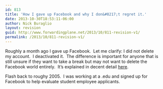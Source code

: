 ```yaml
---
id: 813
title: 'How I gave up Facebook and why I don&#8217;t regret it.'
date: 2013-10-30T18:53:11-06:00
author: Nick Buraglio
layout: revision
guid: http://www.forwardingplane.net/2013/10/811-revision-v1/
permalink: /2013/10/811-revision-v1/
---
```

Roughly a month ago I gave up Facebook.  Let me clarify: I did not delete my account.  I deactivated it.  The difference is important for anyone that is still unsure if they want to take a break but may not want to delete the Facebook world entirely.  It&#8217;s explained in decent detail <a href="https://www.facebook.com/help/www/214376678584711" target="_blank">here</a>.

Flash back to roughy 2005.  I was working at a .edu and signed up for Facebook to help evaluate student employee applicants.